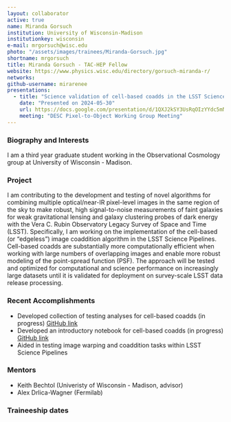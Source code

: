 ```yaml
---
layout: collaborator
active: true
name: Miranda Gorsuch
institution: University of Wisconsin-Madison
institutionkey: wisconsin
e-mail: mrgorsuch@wisc.edu
photo: "/assets/images/trainees/Miranda-Gorsuch.jpg"
shortname: mrgorsuch
title: Miranda Gorsuch - TAC-HEP Fellow
website: https://www.physics.wisc.edu/directory/gorsuch-miranda-r/
networks:
github-username: mirarenee
presentations:
  - title: "Science validation of cell-based coadds in the LSST Science Pipelines: Impact of the choice of algorithms to interpolate over masked pixels on cosmology"
    date: "Presented on 2024-05-30"
    url: https://docs.google.com/presentation/d/1QXJ2kSY3UsRqOIzYYdc5mNhMgxr1Yz2g9TwnEO7RhzQ/edit?usp=sharing
    meeting: "DESC Pixel-to-Object Working Group Meeting"
---
```


### Biography and Interests

I am a third year graduate student working in the Observational Cosmology group at University of Wisconsin - Madison.

### Project

I am contributing to the development and testing of novel algorithms
for combining multiple optical/near-IR pixel-level images in the
same region of the sky to make robust, high signal-to-noise
measurements of faint galaxies for weak gravitational lensing and
galaxy clustering probes of dark energy with the Vera C. Rubin
Observatory Legacy Survey of Space and Time (LSST). Specifically,
I am working on the implementation of the cell-based (or “edgeless”)
image coaddition algorithm in the LSST Science Pipelines. Cell-based
coadds are substantially more computationally efficient when working
with large numbers of overlapping images and enable more robust
modeling of the point-spread function (PSF). The approach will be
tested and optimized for computational and science performance on
increasingly large datasets until it is validated for deployment
on survey-scale LSST data release processing.

### Recent Accomplishments
- Developed collection of testing analyses for cell-based coadds (in progress) [GitHub link](https://github.com/mirarenee/notebooks/blob/main/cell_coadds/cell_coadd_sandbox.ipynb)
- Developed an introductory notebook for cell-based coadds (in progress) [GitHub link](https://github.com/mirarenee/notebooks/blob/main/cell_coadds/cell_coadd_intros.ipynb)
- Aided in testing image warping and coaddition tasks within LSST Science Pipelines

### Mentors
- Keith Bechtol (Univeristy of Wisconsin - Madison, advisor)
- Alex Drlica-Wagner (Fermilab)

### Traineeship dates
